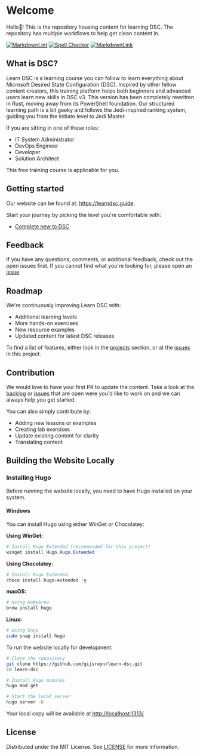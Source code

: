 # Welcome

Hello👋! This is the repository housing content for learning DSC. The repository has multiple workflows to help get clean content in.

[![MarkdownLint](https://github.com/Gijsreyn/learn-dsc/actions/workflows/markdownLint.yaml/badge.svg?branch=main)](https://github.com/Gijsreyn/learn-dsc/actions/workflows/markdownLint.yaml)
[![Spell Checker](https://github.com/Gijsreyn/learn-dsc/actions/workflows/spellCheck.yaml/badge.svg?branch=main)](https://github.com/Gijsreyn/learn-dsc/actions/workflows/spellCheck.yaml)
[![MarkdownLink](https://github.com/Gijsreyn/learn-dsc/actions/workflows/markdownLink.yaml/badge.svg?branch=main)](https://github.com/Gijsreyn/learn-dsc/actions/workflows/markdownLink.yaml)

## What is DSC?

Learn DSC is a learning course you can follow to learn everything about Microsoft Desired State Configuration (DSC). Inspired by other fellow content creators, this training platform helps both beginners and advanced users learn new skills in DSC v3. This version has been completely rewritten in Rust, moving away from its PowerShell foundation. Our structured learning path is a bit geeky and follows the Jedi-inspired ranking system, guiding you from the initiate level to Jedi Master.

If you are sitting in one of these roles:

- IT System Administrator
- DevOps Engineer
- Developer
- Solution Architect

This free training course is applicable for you.

## Getting started

Our website can be found at: <https://learndsc.guide>.

Start your journey by picking the level you're comfortable with:

- [Complete new to DSC](https://learndsc.guide/docs/initiate/)

## Feedback

If you have any questions, comments, or additional feedback, check out the open issues first. If you cannot find what you're looking for, please open an [issue](https://github.com/Gijsreyn/learn-dsc/issues)

## Roadmap

We're continuously improving Learn DSC with:

- Additional learning levels
- More hands-on exercises
- New resource examples
- Updated content for latest DSC releases

To find a list of features, either look in the [projects](https://github.com/Gijsreyn/learn-dsc/projects) section, or at the [issues](https://github.com/Gijsreyn/learn-dsc/issues) in this project.

## Contribution

We would love to have your first PR to update the content. Take a look at the [backlog](https://github.com/Gijsreyn/learn-dsc/projects) or [issues](https://github.com/Gijsreyn/learn-dsc/issues) that are open were you'd like to work on and we can always help you get started.

You can also simply contribute by:

- Adding new lessons or examples
- Creating lab exercises
- Update existing content for clarity
- Translating content

## Building the Website Locally

### Installing Hugo

Before running the website locally, you need to have Hugo installed on your system.

#### Windows

You can install Hugo using either WinGet or Chocolatey:

**Using WinGet:**

```powershell
# Install Hugo Extended (recommended for this project)
winget install Hugo.Hugo.Extended
```

**Using Chocolatey:**

```powershell
# Install Hugo Extended
choco install hugo-extended -y
```

**macOS:**

```sh
# Using Homebrew
brew install hugo
```

**Linux:**

```sh
# Using Snap
sudo snap install hugo
```

To run the website locally for development:

```sh
# Clone the repository
git clone https://github.com/gijsreyn/learn-dsc.git
cd learn-dsc

# Install Hugo modules
hugo mod get

# Start the local server
hugo server -D
```

Your local copy will be available at <http://localhost:1313/>

## License

Distributed under the MIT License. See [LICENSE](/LICENSE) for more information.
